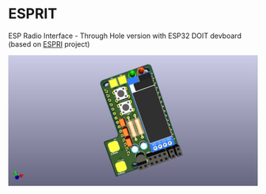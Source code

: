 
# ESPRIT

ESP Radio Interface - Through Hole version with ESP32 DOIT devboard (based on [ESPRI](https://github.com/kamilsss655/ESPRI) project)

![Top Render](https://github.com/r4d10n/esprit/blob/main/renders/espri-doit-top.png)
